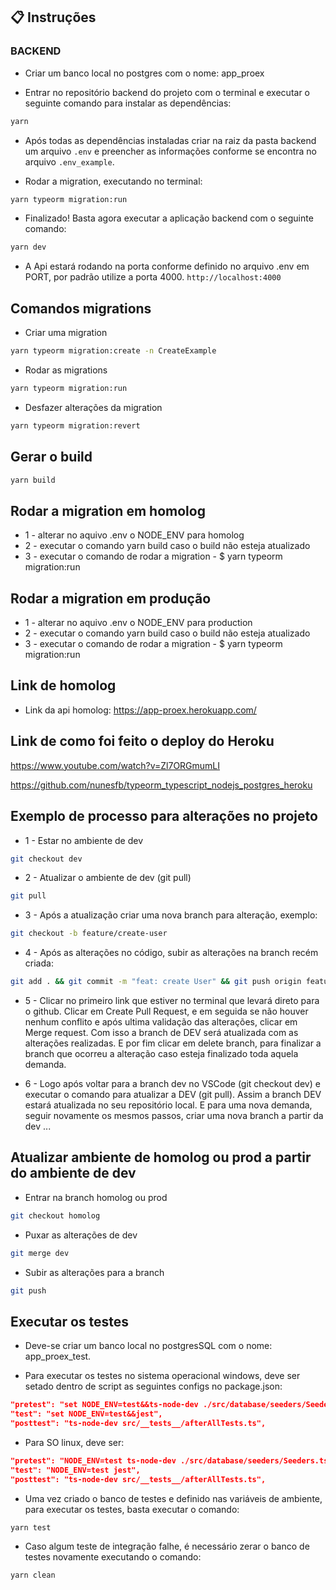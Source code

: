 ## :clipboard: Instruções

### BACKEND

- Criar um banco local no postgres com o nome: app_proex

- Entrar no repositório backend do projeto com o terminal e executar o seguinte comando para instalar as dependências:
```bash
yarn
```

- Após todas as dependências instaladas criar na raiz da pasta backend um arquivo `.env`
e preencher as informações conforme se encontra no arquivo `.env_example`.

- Rodar a migration, executando no terminal:
```bash
yarn typeorm migration:run
```

- Finalizado! Basta agora executar a aplicação backend com o seguinte comando:
```bash
yarn dev
```

- A Api estará rodando na porta conforme definido no arquivo .env em PORT, por padrão utilize
a porta 4000. `http://localhost:4000`

## Comandos migrations

- Criar uma migration
```bash
yarn typeorm migration:create -n CreateExample
```

- Rodar as migrations
```bash
yarn typeorm migration:run
```

- Desfazer alterações da migration
```bash
yarn typeorm migration:revert
```

## Gerar o build
```bash
yarn build
```

## Rodar a migration em homolog

* 1 - alterar no aquivo .env o NODE_ENV para homolog
* 2 - executar o comando yarn build caso o build não esteja atualizado
* 3 - executar o comando de rodar a migration - $ yarn typeorm migration:run

## Rodar a migration em produção

* 1 - alterar no aquivo .env o NODE_ENV para production
* 2 - executar o comando yarn build caso o build não esteja atualizado
* 3 - executar o comando de rodar a migration - $ yarn typeorm migration:run

## Link de homolog

* Link da api homolog: https://app-proex.herokuapp.com/

## Link de como foi feito o deploy do Heroku

https://www.youtube.com/watch?v=Zl7ORGmumLI

https://github.com/nunesfb/typeorm_typescript_nodejs_postgres_heroku

## Exemplo de processo para alterações no projeto

- 1 - Estar no ambiente de dev
```bash
git checkout dev
```

- 2 - Atualizar o ambiente de dev (git pull)
```bash
git pull
```

- 3 - Após a atualização criar uma nova branch para alteração, exemplo:
```bash
git checkout -b feature/create-user
```

- 4 - Após as alterações no código, subir as alterações na branch recém criada:
```bash
git add . && git commit -m "feat: create User" && git push origin feature/create-user
```

- 5 - Clicar no primeiro link que estiver no terminal que levará direto para o github.
Clicar em Create Pull Request, e em seguida se não houver nenhum conflito e após ultima validação das alterações, clicar em Merge request. Com isso a branch de DEV será atualizada com as alterações realizadas.
E por fim clicar em delete branch, para finalizar a branch que ocorreu a alteração caso esteja finalizado toda aquela demanda.

- 6 - Logo após voltar para a branch dev no VSCode (git checkout dev) e executar o comando para atualizar a DEV
(git pull). Assim a branch DEV estará atualizada no seu repositório local. E para uma nova demanda, seguir novamente os mesmos passos, criar uma nova branch a partir da dev ...

## Atualizar ambiente de homolog ou prod a partir do ambiente de dev

* Entrar na branch homolog ou prod

```bash
git checkout homolog
```

* Puxar as alterações de dev

```bash
git merge dev
```

* Subir as alterações para a branch

```bash
git push
```

## Executar os testes

* Deve-se criar um banco local no postgresSQL com o nome: app_proex_test.

* Para executar os testes no sistema operacional windows, deve ser setado dentro de script as seguintes configs no package.json:

```json
"pretest": "set NODE_ENV=test&&ts-node-dev ./src/database/seeders/Seeders.ts",
"test": "set NODE_ENV=test&&jest",
"posttest": "ts-node-dev src/__tests__/afterAllTests.ts",
```

* Para SO linux, deve ser:

```json
"pretest": "NODE_ENV=test ts-node-dev ./src/database/seeders/Seeders.ts",
"test": "NODE_ENV=test jest",
"posttest": "ts-node-dev src/__tests__/afterAllTests.ts",
```

* Uma vez criado o banco de testes e definido nas variáveis de ambiente, para executar os testes, basta executar o comando:

```bash
yarn test
```

* Caso algum teste de integração falhe, é necessário zerar o banco de testes novamente executando o comando:

```bash
yarn clean
```

